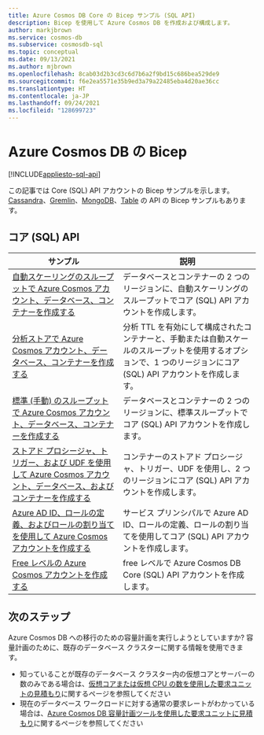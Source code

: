 ```yaml
---
title: Azure Cosmos DB Core の Bicep サンプル (SQL API)
description: Bicep を使用して Azure Cosmos DB を作成および構成します。
author: markjbrown
ms.service: cosmos-db
ms.subservice: cosmosdb-sql
ms.topic: conceptual
ms.date: 09/13/2021
ms.author: mjbrown
ms.openlocfilehash: 8cab03d2b3cd3c6d7b6a2f9bd15c686bea529de9
ms.sourcegitcommit: f6e2ea5571e35b9ed3a79a22485eba4d20ae36cc
ms.translationtype: HT
ms.contentlocale: ja-JP
ms.lasthandoff: 09/24/2021
ms.locfileid: "128699723"
---
```

# <a name="bicep-for-azure-cosmos-db"></a>Azure Cosmos DB の Bicep

[!INCLUDE[appliesto-sql-api](../includes/appliesto-sql-api.md)]

この記事では Core (SQL) API アカウントの Bicep サンプルを示します。 [Cassandra](../cassandra/manage-with-bicep.md)、[Gremlin](../graph/manage-with-bicep.md)、[MongoDB](../mongodb/manage-with-bicep.md)、[Table](../table/manage-with-bicep.md) の API の Bicep サンプルもあります。

## <a name="core-sql-api"></a>コア (SQL) API

|**サンプル**|**説明**|
|---|---|
|[自動スケーリングのスループットで Azure Cosmos アカウント、データベース、コンテナーを作成する](manage-with-bicep.md#create-autoscale) | データベースとコンテナーの 2 つのリージョンに、自動スケーリングのスループットでコア (SQL) API アカウントを作成します。 |
|[分析ストアで Azure Cosmos アカウント、データベース、コンテナーを作成する](manage-with-bicep.md#create-analytical-store) | 分析 TTL を有効にして構成されたコンテナーと、手動または自動スケールのスループットを使用するオプションで、1 つのリージョンにコア (SQL) API アカウントを作成します。 |
|[標準 (手動) のスループットで Azure Cosmos アカウント、データベース、コンテナーを作成する](manage-with-bicep.md#create-manual) | データベースとコンテナーの 2 つのリージョンに、標準スループットでコア (SQL) API アカウントを作成します。 |
|[ストアド プロシージャ、トリガー、および UDF を使用して Azure Cosmos アカウント、データベース、およびコンテナーを作成する](manage-with-bicep.md#create-sproc) | コンテナーのストアド プロシージャ、トリガー、UDF を使用し、2 つのリージョンにコア (SQL) API アカウントを作成します。 |
|[Azure AD ID、ロールの定義、およびロールの割り当てを使用して Azure Cosmos アカウントを作成する](manage-with-bicep.md#create-rbac) | サービス プリンシパルで Azure AD ID、ロールの定義、ロールの割り当てを使用してコア (SQL) API アカウントを作成します。 |
|[Free レベルの Azure Cosmos アカウントを作成する](manage-with-bicep.md#free-tier) |  free レベルで Azure Cosmos DB Core (SQL) API アカウントを作成します。 |

## <a name="next-steps"></a>次のステップ

Azure Cosmos DB への移行のための容量計画を実行しようとしていますか? 容量計画のために、既存のデータベース クラスターに関する情報を使用できます。

* 知っていることが既存のデータベース クラスター内の仮想コアとサーバーの数のみである場合は、[仮想コアまたは仮想 CPU の数を使用した要求ユニットの見積もり](../convert-vcore-to-request-unit.md)に関するページを参照してください
* 現在のデータベース ワークロードに対する通常の要求レートがわかっている場合は、[Azure Cosmos DB 容量計画ツールを使用した要求ユニットに見積もり](estimate-ru-with-capacity-planner.md)に関するページを参照してください
